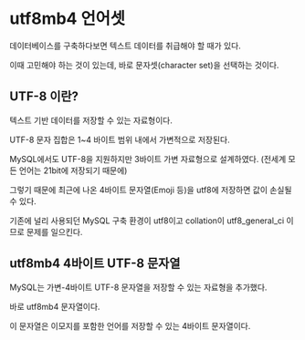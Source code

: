 utf8mb4 언어셋
=========================================

데이터베이스를 구축하다보면 텍스트 데이터를 취급해야 할 때가 있다.

이때 고민해야 하는 것이 있는데, 바로 문자셋(character set)을 선택하는 것이다.

## UTF-8 이란?

텍스트 기반 데이터를 저장할 수 있는 자료형이다.

UTF-8 문자 집합은 1~4 바이트 범위 내에서 가변적으로 저장된다.

MySQL에서도 UTF-8을 지원하지만 3바이트 가변 자료형으로 설계하였다. (전세계 모든 언어는 21bit에 저장되기 때문에)

그렇기 때문에 최근에 나온 4바이트 문자열(Emoji 등)을 utf8에 저장하면 값이 손실될 수 있다.

기존에 널리 사용되던 MySQL 구축 환경이 utf8이고 collation이 utf8_general_ci 이므로 문제를 일으킨다.


## utf8mb4 4바이트 UTF-8 문자열
MySQL는 가변-4바이트 UTF-8 문자열을 저장할 수 있는 자료형을 추가했다.

바로 utf8mb4 문자열이다.

이 문자열은 이모지를 포함한 언어를 저장할 수 있는 4바이트 문자열이다. 
